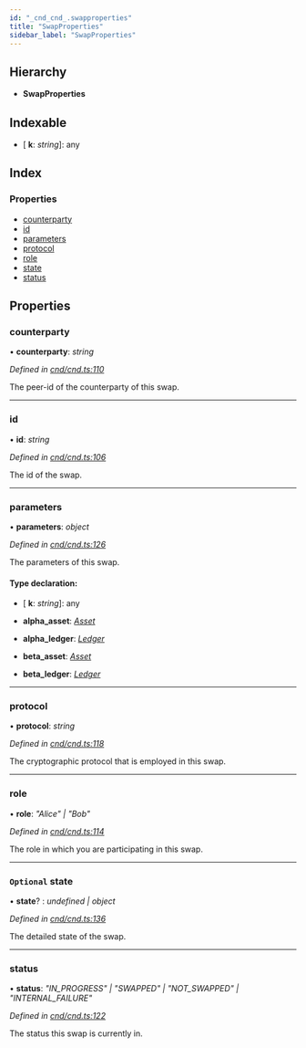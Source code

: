 ```yaml
---
id: "_cnd_cnd_.swapproperties"
title: "SwapProperties"
sidebar_label: "SwapProperties"
---
```


## Hierarchy

* **SwapProperties**

## Indexable

* \[ **k**: *string*\]: any

## Index

### Properties

* [counterparty](_cnd_cnd_.swapproperties.md#counterparty)
* [id](_cnd_cnd_.swapproperties.md#id)
* [parameters](_cnd_cnd_.swapproperties.md#parameters)
* [protocol](_cnd_cnd_.swapproperties.md#protocol)
* [role](_cnd_cnd_.swapproperties.md#role)
* [state](_cnd_cnd_.swapproperties.md#optional-state)
* [status](_cnd_cnd_.swapproperties.md#status)

## Properties

###  counterparty

• **counterparty**: *string*

*Defined in [cnd/cnd.ts:110](https://github.com/comit-network/comit-js-sdk/blob/95ab111/src/cnd/cnd.ts#L110)*

The peer-id of the counterparty of this swap.

___

###  id

• **id**: *string*

*Defined in [cnd/cnd.ts:106](https://github.com/comit-network/comit-js-sdk/blob/95ab111/src/cnd/cnd.ts#L106)*

The id of the swap.

___

###  parameters

• **parameters**: *object*

*Defined in [cnd/cnd.ts:126](https://github.com/comit-network/comit-js-sdk/blob/95ab111/src/cnd/cnd.ts#L126)*

The parameters of this swap.

#### Type declaration:

* \[ **k**: *string*\]: any

* **alpha_asset**: *[Asset](_cnd_cnd_.asset.md)*

* **alpha_ledger**: *[Ledger](_cnd_cnd_.ledger.md)*

* **beta_asset**: *[Asset](_cnd_cnd_.asset.md)*

* **beta_ledger**: *[Ledger](_cnd_cnd_.ledger.md)*

___

###  protocol

• **protocol**: *string*

*Defined in [cnd/cnd.ts:118](https://github.com/comit-network/comit-js-sdk/blob/95ab111/src/cnd/cnd.ts#L118)*

The cryptographic protocol that is employed in this swap.

___

###  role

• **role**: *"Alice" | "Bob"*

*Defined in [cnd/cnd.ts:114](https://github.com/comit-network/comit-js-sdk/blob/95ab111/src/cnd/cnd.ts#L114)*

The role in which you are participating in this swap.

___

### `Optional` state

• **state**? : *undefined | object*

*Defined in [cnd/cnd.ts:136](https://github.com/comit-network/comit-js-sdk/blob/95ab111/src/cnd/cnd.ts#L136)*

The detailed state of the swap.

___

###  status

• **status**: *"IN_PROGRESS" | "SWAPPED" | "NOT_SWAPPED" | "INTERNAL_FAILURE"*

*Defined in [cnd/cnd.ts:122](https://github.com/comit-network/comit-js-sdk/blob/95ab111/src/cnd/cnd.ts#L122)*

The status this swap is currently in.

